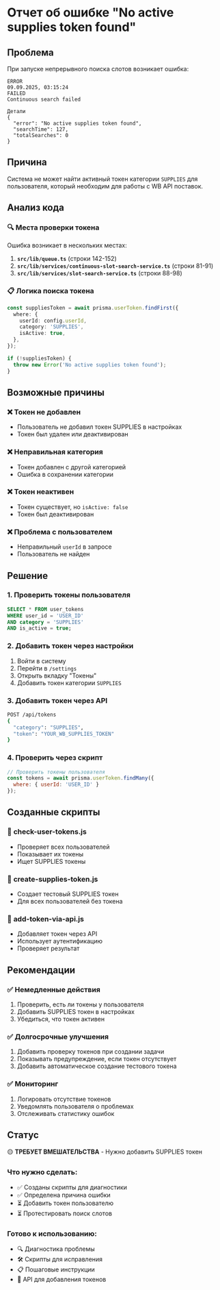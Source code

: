 # Отчет об ошибке "No active supplies token found"

## Проблема
При запуске непрерывного поиска слотов возникает ошибка:
```
ERROR
09.09.2025, 03:15:24
FAILED
Continuous search failed

Детали
{
  "error": "No active supplies token found",
  "searchTime": 127,
  "totalSearches": 0
}
```

## Причина
Система не может найти активный токен категории `SUPPLIES` для пользователя, который необходим для работы с WB API поставок.

## Анализ кода

### 🔍 Места проверки токена
Ошибка возникает в нескольких местах:

1. **`src/lib/queue.ts`** (строки 142-152)
2. **`src/lib/services/continuous-slot-search-service.ts`** (строки 81-91)
3. **`src/lib/services/slot-search-service.ts`** (строки 88-98)

### 📋 Логика поиска токена
```typescript
const suppliesToken = await prisma.userToken.findFirst({
  where: {
    userId: config.userId,
    category: 'SUPPLIES',
    isActive: true,
  },
});

if (!suppliesToken) {
  throw new Error('No active supplies token found');
}
```

## Возможные причины

### ❌ **Токен не добавлен**
- Пользователь не добавил токен SUPPLIES в настройках
- Токен был удален или деактивирован

### ❌ **Неправильная категория**
- Токен добавлен с другой категорией
- Ошибка в сохранении категории

### ❌ **Токен неактивен**
- Токен существует, но `isActive: false`
- Токен был деактивирован

### ❌ **Проблема с пользователем**
- Неправильный `userId` в запросе
- Пользователь не найден

## Решение

### 1. **Проверить токены пользователя**
```sql
SELECT * FROM user_tokens 
WHERE user_id = 'USER_ID' 
AND category = 'SUPPLIES' 
AND is_active = true;
```

### 2. **Добавить токен через настройки**
1. Войти в систему
2. Перейти в `/settings`
3. Открыть вкладку "Токены"
4. Добавить токен категории `SUPPLIES`

### 3. **Добавить токен через API**
```bash
POST /api/tokens
{
  "category": "SUPPLIES",
  "token": "YOUR_WB_SUPPLIES_TOKEN"
}
```

### 4. **Проверить через скрипт**
```javascript
// Проверить токены пользователя
const tokens = await prisma.userToken.findMany({
  where: { userId: 'USER_ID' }
});
```

## Созданные скрипты

### 🔧 **check-user-tokens.js**
- Проверяет всех пользователей
- Показывает их токены
- Ищет SUPPLIES токены

### 🔧 **create-supplies-token.js**
- Создает тестовый SUPPLIES токен
- Для всех пользователей без токена

### 🔧 **add-token-via-api.js**
- Добавляет токен через API
- Использует аутентификацию
- Проверяет результат

## Рекомендации

### ✅ **Немедленные действия**
1. Проверить, есть ли токены у пользователя
2. Добавить SUPPLIES токен в настройках
3. Убедиться, что токен активен

### ✅ **Долгосрочные улучшения**
1. Добавить проверку токенов при создании задачи
2. Показывать предупреждение, если токен отсутствует
3. Добавить автоматическое создание тестового токена

### ✅ **Мониторинг**
1. Логировать отсутствие токенов
2. Уведомлять пользователя о проблемах
3. Отслеживать статистику ошибок

## Статус
🟡 **ТРЕБУЕТ ВМЕШАТЕЛЬСТВА** - Нужно добавить SUPPLIES токен

### Что нужно сделать:
- ✅ Созданы скрипты для диагностики
- ✅ Определена причина ошибки
- ⏳ Добавить токен пользователю
- ⏳ Протестировать поиск слотов

### Готово к использованию:
- 🔍 Диагностика проблемы
- 🛠️ Скрипты для исправления
- 📋 Пошаговые инструкции
- 🔧 API для добавления токенов
